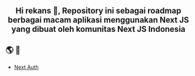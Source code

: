 <h2 align="center">
    Hi rekans 👋, Repository ini sebagai roadmap berbagai macam aplikasi menggunakan Next JS yang dibuat oleh komunitas Next JS Indonesia 
</h2>

## 🌎 🔎

- [Next Auth](https://github.com/ekaone/NextJS-Auth)
